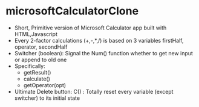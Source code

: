 # microsoftCalculatorClone
  - Short, Primitive version of Microsoft Calculator app built with HTML,Javascript
  - Every 2-factor calculations (+,-,*,/) is based on 3 variables firstHalf, operator, secondHalf
  - Switcher (boolean): Signal the Num() function whether to get new input or append to old one
  - Specifically:
    * getResult()
    * calculate()
    * getOperator(opt)
  - Ultimate Delete button: C() : Totally reset every variable (except switcher) to its initial state

